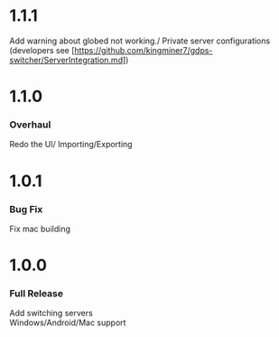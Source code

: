 # 1.1.1
Add warning about globed not working./
Private server configurations (developers see [https://github.com/kingminer7/gdps-switcher/ServerIntegration.md])
# 1.1.0
### Overhaul
Redo the UI/
Importing/Exporting
# 1.0.1
### Bug Fix
Fix mac building
# 1.0.0
### Full Release
Add switching servers\
Windows/Android/Mac support